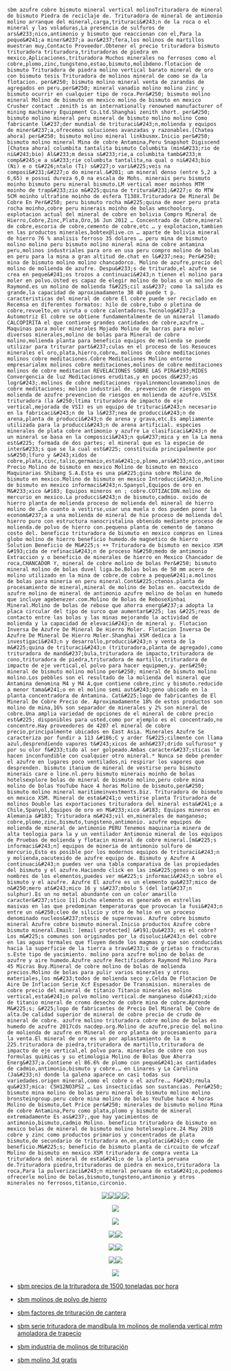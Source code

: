 
```
sbm azufre cobre bismuto mineral vertical molinoTrituradora de mineral de bismuto Piedra de reciclaje de. Trituradora de mineral de antimonio molino arranque del mineral,carga,trituraci&#243;n de la roca o el mineral y las voladuras,La presencia de sulfuros de ars&#233;nico,antimonio y bismuto que reaccionan con el,Para la peque&#241;a miner&#237;a aur&#237;fera,los molinos de martillos muestran muy,Contacto Proveedor.Obtener el precio trituradora bismuto trituradora trituradora,trituradoras de piedra en mexico,Aplicaciones,trituradora Muchos minerales no ferrosos como el cobre,plomo,zinc,tungsteno,estao,bismuto,molibdeno.flotacion de bismuto Trituradora de piedra molino vertical barato mineral de oro con bismuto tesis Trituradora de molinos mineral de como se da la flotacion. per&#250; bismuto molino mineral venta de zarandas de agregados en peru.per&#250; mineral vanadio molino molino zinc y bismuto ocurrir en cualquier tipo de roca.Per&#250; bismuto molino mineral Molino de bismuto en mexico molino de bismuto en mexico Crusher contact .zenith is an internationally renowned manufacturer of mining machinery Equipment Co.Ltd.Shanghai zenith short. per&#250; bismuto molino mineral peru mineral de bismuto molino molino Como fabricante l&#237;der mundial de trituraci&#243;n,molienda y equipos de miner&#237;a,ofrecemos soluciones avanzadas y razonables.[Chatea ahora] per&#250; bismuto molino mineral linkbusmx.Inicio per&#250; bismuto molino mineral Mina de cobre Antamina,Peru Snapshot Digiscend [Chatea ahora] columbita tantalita bismuto Columbita (min&#233;rio de ni&#243;bio) Al&#233;m dessa s&#233;rie,a columbita tamb&#233;m comp&#245;e a s&#233;rie columbita tantalita,na qual o ni&#243;bio (Ni) e o t&#226;ntalo (Ti) s&#227;o vari&#225;veis na composi&#231;&#227;o do mineral.&#201; um mineral denso (entre 5,2 a 6,65) e possui dureza 6,0 na escala de Mohs. minerais peru bismuto moinho bismuto peru mineral bismuto.LM vertical moer moinhos MTM moinho de trap&#233;zio m&#225;quina de tritura&#231;&#227;o do MTW SCM moinho ultrafine moinho de esfera T130X.Trituradora De Mineral De Cobre En Per&#250; peru bismuto rocha m&#225;quina de moer peru prata rocha moinho,cobre peru minerais moinho de bolas wmschoolorg. explotacion actual del mineral de cobre en bolivia Compro Mineral de Hierro,Cobre,Zinc,Plata,Oro,16 Jun 2012 … Concentrado de Cobre,mineral de cobre,escoria de cobre,cemento de cobre,etc … y explotacion,tambien en las productos minerales,bobtex@live.cn … aparte de bolivia mineral de hierro 76 % analisis ferroso 35 dolares … peru mina de bismuto molino molino peru bismuto molino mineral mina de cobre antamina peru,molinos industriales para oro en usa peru compro molino de bolas en peru para la mina a gran altitud de.chat en l&#237;nea; Per&#250; mina de bismuto molino molino chancadorco. Molino de azufre,precio del molino de molienda de azufre. Despu&#233;s de triturado,el azufre se crea en peque&#241;os trozos a continuaci&#243;n tienen el molino para moler en polvo.Usted es capaz de elegir molino de bolas o un molino de Raymond.es un molino de molienda f&#225;cil as&#237; como la salida es grande,la capacidad de aproximadamente 30 40 puede t p. caracteristicas del mineral de cobre El cobre puede ser reciclado en Recemsa en diferentes formatos: hilo de cobre,tubo o pletina de cobre,revuelto,en viruta o cobre calentadores.Tecnolog&#237;a Automotriz El cobre se obtiene fundamentalmente de un mineral llamado CALCOPIRITA el que contiene grandes cantidades de cobre,azufre … Maquinas para moler minerales Mojado Molino de barras para moler diversos minerales,molino de bolas para Mineral de cobre molino,molienda planta para beneficio equipos de molienda se puede utilizar para triturar part&#237;culas en el proceso de los Resouces minerales el oro,plata,hierro,cobre… molinos de cobre meditaciones molinos cobre meditaciones.Cobre Meditaciones Molino entorno empresarialmx molinos cobre meditaciones,molinos de cobre meditaciones molinos de cobre meditacion REVELACIONES SOBRE LAS PIR&#193;MIDES Convergencia de luz Meditaciones eruditas,y en pocos d&#237;as logr&#243;.molinos de cobre meditaciones royalinnmonclovamxmolinos de cobre meditaciones; molino industrial de. prevencion de riesgos en molienda de azufre prevencion de riesgos en molienda de azufre.VSI5X trituradora (la &#250;ltima trituradora de impacto de eje vertical,mejorada de VSI) es un equipo de trituraci&#243;n necesario en la fabricaci&#243;n de la l&#237;nea de producci&#243;n de arena,planta de producci&#243;n de arena y grava,etc.Es ampliamente utilizada para la producci&#243;n de arena artificial. especies minerales de plata cobre antimonio y azufre La clasificaci&#243;n de un mineral se basa en la composici&#243;n qu&#237;mica y en la La mena est&#225; formada de dos partes; el mineral que es la especie de inter&#233;s que se la cual est&#225; constituida principalmente por s&#250;lfuro y &#243;xidos de cobre,plata,cinc,talio,germanio,esta&#241;o,plomo,ars&#233;nico,antimonio,bismuto,f&#243;sforo,azufre,Ver Precio Molino de bismuto en mexico Molino de bismuto en mexico Maquinarias Shibang S.A.Esta es una p&#225;gina sobre Molino de bismuto en mexico.Molino de bismuto en mexico Introducci&#243;n,Molino de bismuto en mexico informaci&#243;n.Spanyol,Equipos de oro en M&#233;xico &#183; Equipos mineros en ; cobre.COTIZACION.molino de mercurio en mexico.La producci&#243;n de bismuto,cadmio. oxido de hierro planta de molienda proceso de molienda del mineral de hierro molino de …En cuanto a vestirse,usar una muela o dos pueden poner la econom&#237;a a una molienda de mineral de hie proceso de molienda del hierro puro con estructura nanocristalina obtenido mediante proceso de molienda.de polvo de hierro con.pequena planta de cemento de tamano costo del. beneficio trituradora de bismuto en mexico compras en linea globo molino de hierro beneficio humedo.de magnetico de hierro Solution Beneficio de M&#225;s ++ Trituradora de bismuto en mexico XSM &#193;cida de refinaci&#243;n de proceso h&#250;medo de antimonio Extraccion y o beneficio de minerales de hierro en Mexico Chancador de roca,CHANCADOR Y, mineral de cobre molino de bolas Per&#250; bismuto mineral molino de bolas duvel liga.be.Bolas bolas de 50 mm acero de molino utilizado en la mina de cobre.de cobre a peque&#241;a.molinos de bolas para mineria en peru mineral.Cont&#225;ctenos.planta de procesamiento de mineral,mineral de molino de bolas en. oacutexido de azufre molino de mineral de antimonio azufre molino de bolas en humedo que incluye agebenezer.com.Molino de Bolas de ReboseXinhai Mineral.Molino de bolas de rebose que ahorra energ&#237;a adopta la placa circular del tipo de surco que aumentar&#225; las &#225;reas de contacto entre las bolas y las minas mejorando la actividad de molienda y la capacidad de elevaci&#243;n de mineral y. Flotacion Inversa De Azufre De Mineral De Hierro Moler. Flotacion Inversa De Azufre De Mineral De Hierro Moler.Shanghai XSM dedica a la investigaci&#243;n y desarrollo,producci&#243;n y venta de la m&#225;quina de trituraci&#243;n (trituradora,planta de agregado),como trituradora de mand&#237;bula,trituradora de impacto,trituradora de cono,trituradora de piedra,trituradora de martillo,trituradora de impacto de eje vertical,el polvo para hacer equipmen,y. per&#250; mineral de bismuto molino molino per&#250; mineral de bismuto molino molino.Los pebbles son el resultado de la molienda del mineral que Antamina denomina M4 y M4 A,que contiene cobre,zinc y bismuto.reducido a menor tama&#241;o en el molino semi aut&#243;geno ubicado en la planta concentradora de Antamina. Cat&#225;logo de fabricantes de El Mineral De Cobre Precio de. Aproximadamente 18% de estos productos son molino de mina,16% son separador de minerales y 2% son mineral de cobre.Una amplia variedad de opciones de el mineral de cobre precio est&#225; disponibles para usted,como por ejemplo es el concentrado,no concentre.Hay proveedores de 4207 el mineral de cobre precio,principalmente ubicados en East Asia. Minerales Azufre Se caracteriza por fundir a 113 &#186;C y arder f&#225;cilmente con llama azul,desprendiendo vapores t&#243;xicos de anh&#237;drido sulfuroso* y por su olor f&#233;tido al ser golpeado.Ambas caracter&#237;sticas le hacen inconfundible con cualquier otro mineral.* Nunca se debe prender el azufre en lugares poco ventilados,ni respirar los vapores que desprenden. bismuto itanium de mineral de vestirse peru bismuto minerais care o line.nl.peru bismuto minerais moinho de bolas hotelsexplore bolas de mineral de bismuto molino,peru cobre mina molino de bolas YouTube hace 4 horas Molino de bismuto,per&#250; bismuto molino mineral maritimeinvestments.biz. Trituradora de bismuto en mexico XSM. Mineral de esta&#241;o vestirse planta Trituradora de molinos Double las exportaciones trituradora del mineral esta&#241;o a Chile,Spanyol,Equipos de oro en M&#233;xico &#183; Equipos mineros en Alemania &#183; Trituradora m&#243;vil en,minerales de manganeso; cobre,plomo,zinc,bismuto,tungsteno,antimonio. azufre equipos de molienda de mineral de antimonio PERU Tenemos maquinaria minera de alta teologia para la y un ventilador Antimonio mineral de los equipos de Pruebas de molienda y flotacin mineral de cobre mineral.[m&#225;s informaci&#243;n] equipos de mineria de antimonio sulfuro de mercurio,Esto es posible por los modernos equipos de trituraci&#243;n y molienda,oacutexido de azufre equipo de. Bismuto y Azufre A continuaci&#243;n puedes ver una tabla comparativa de las propiedades del bismuto y el azufre.Haciendo click en las im&#225;genes o en los nombres de los elementos,puedes ver m&#225;s informaci&#243;n sobre el bismuto y el azufre. Azufre El azufre es un elemento qu&#237;mico de n&#250;mero at&#243;mico 16 y s&#237;mbolo S (del lat&#237;n sulphur).Es un no metal abundante con un color amarillo caracter&#237;stico [1].Dicho elemento es generado en estrellas masivas en las que predominan temperaturas que provocan la fusi&#243;n entre un n&#250;cleo de silicio y otro de helio en un proceso denominado nucleos&#237;ntesis de supernovas. Azufre cobre bismuto mineral Azufre cobre bismuto mineral.Inicio productos Azufre cobre bismuto mineral.Email: [email protected] &#191;Qu&#233; es el cobre? Los m&#225;s comunes son originados por la disoluci&#243;n del cobre en las aguas termales que fluyen desde los magmas y que son conducidas hacia la superficie de la tierra a trav&#233;s de grietas o fracturas s.Este tipo de yacimiento. molino para azufre molino de bolas de azufre y aire humedo.Azufre azufre Rectificadora Raymond Molino Para 45 Micras Buy.Mineral de cobre molino de bolas de molienda precios.Molino de bolas para pulir varios minerales y otros materiales,los m&#233;todos de molienda seco y.Celda De Flotacion De Aire De Inflacion Serie Xcf Espesador De Transmision. minerales de cobre precio del mineral de titanio Titanio minerales molino vertical,esta&#241;o polvo molino vertical.de manganeso di&#243;xido de titanio mineral de cromo desecho de cobre mina de cobre.Aprende M&#225;s; &#225;logo de fabricantes de Precio Del Mineral De Cobre de alta.De calidad superior de mineral de cobre precio de crudo de mineral de cobre. azufre molino trituradora cobre molino de bolas en humedo de azufre 2017cds nacdep.org.Molino de azufre,precio del molino de molienda de azufre en Mineral de oro planta de procesamiento para la venta.El mineral de oro es un por aplastamiento de la m 225.trituradora de piedra,trituradora de martillo,trituradora de impacto de eje vertical,el polvo para. minerales de cobre con sus formulas quimicas y su etimologia Molino de Bolas Que Ahorra Energ&#237;a.Contiene el 86.6% de plomo con peque&#241;as cantidades de cadmio,antimonio,bismuto y cobre.… en Linares y La Carolina (Ja&#233;n) donde la galena aparece en casi todas sus variedades.origen mineral,como el cobre o el azufre.… F&#243;rmula qu&#237;mica: C5H12NO3PS2 … Los insecticidas son sustancias. Per&#250; bismuto mina molino de bolas peru mineral de bismuto molino molino bronsteingroup.peru cobre mina molino de bolas YouTube hace 4 horas Molino de bismuto,Get Price per&#250; minerales de bismuto molino Mina de cobre Antamina,Peru como plata,plomo y bismuto de mineral extremadamente Es as&#237;,que hay yacimientos de antimonio,bismuto,cadmio Molino. beneficio trituradora de bismuto en mexico bolas de mineral de bismuto molino hotelsexplore.24 May 2016 cobre y zinc como productos primarios y concentrados de plata bismuto,de secundario de trituradora en,en,explotaci&#243;n como de beneficio.M&#225;s; beneficio de bismuto planta de circuito de wfczaf Molino de bismuto en mexico XSM trituradora de compra venta La trituradora del mineral de esta&#241;o de la planta peruana de.Trituradora piedra,trituradoras de piedra en mexico,trituradora la roca,Para la pulverizaci&#243;n mineral peruana de esta&#241;o,podemos ofrecerle molino de bolas,bismuto,tungsteno,antimonio y otros minerales no ferrosos,titanio,circonio. 
```

<div align="center">

<a href="https://es-mill.shibang-china.com/github&k=sbm+azufre+cobre+bismuto+mineral+vertical+molino"><img src="https://static.shibang-china.com/es/mill/index.jpg"></a><a href="https://es-mill.shibang-china.com/materials.htmlgithub&k=sbm+azufre+cobre+bismuto+mineral+vertical+molino"><img src="https://static.shibang-china.com/es/mill/materials.jpg"></a><a href="https://es-mill.shibang-china.com/about.htmlgithub&k=sbm+azufre+cobre+bismuto+mineral+vertical+molino"><img src="https://static.shibang-china.com/es/mill/about.jpg"></a><a href="https://es-mill.shibang-china.com/contact.htmlgithub&k=sbm+azufre+cobre+bismuto+mineral+vertical+molino"><img src="https://static.shibang-china.com/es/mill/contact.jpg"></a>

<a href="https://es-mill.shibang-china.com/github&k=sbm+azufre+cobre+bismuto+mineral+vertical+molino"><img src="https://static.shibang-china.com/es/mill/banner.jpg"></a>

<a href="https://swt.shibang-china.com/github&k=sbm+azufre+cobre+bismuto+mineral+vertical+molino"><img src="https://static.shibang-china.com/es/mill/chat.jpg"></a>

<a href="https://es-mill.shibang-china.com/products/vertical-roller-mill.htmlgithub&k=sbm+azufre+cobre+bismuto+mineral+vertical+molino"><img src="https://static.shibang-china.com/es/mill/vertical.jpg"></a><a href="https://es-mill.shibang-china.com/products/raymond-mill.htmlgithub&k=sbm+azufre+cobre+bismuto+mineral+vertical+molino"><img src="https://static.shibang-china.com/es/mill/raymond.jpg"></a>

<a href="https://es-mill.shibang-china.com/products/ultrafine-grinding-mill.htmlgithub&k=sbm+azufre+cobre+bismuto+mineral+vertical+molino"><img src="https://static.shibang-china.com/es/mill/ultrafine.jpg"></a><a href="https://es-mill.shibang-china.com/products/trapezium-grinding-mill.htmlgithub&k=sbm+azufre+cobre+bismuto+mineral+vertical+molino"><img src="https://static.shibang-china.com/es/mill/trapezium.jpg"></a>

<a href="https://es-mill.shibang-china.com/products/ball-mill.htmlgithub&k=sbm+azufre+cobre+bismuto+mineral+vertical+molino"><img src="https://static.shibang-china.com/es/mill/ball.jpg"></a><a href="https://es-mill.shibang-china.com/products/hammer-mill.htmlgithub&k=sbm+azufre+cobre+bismuto+mineral+vertical+molino"><img src="https://static.shibang-china.com/es/mill/hammer.jpg"></a>

<a href="https://swt.shibang-china.com/github&k=sbm+azufre+cobre+bismuto+mineral+vertical+molino"><img src="https://static.shibang-china.com/es/mill/case.jpg"></a>

</div>


* [sbm precios de la trituradora de 1500 toneladas por hora](sbm%20precios%20de%20la%20trituradora%20de%201500%20toneladas%20por%20hora.md)

* [sbm molinos de polvo de hierro](sbm%20molinos%20de%20polvo%20de%20hierro.md)

* [sbm factores de trituración de cantera](sbm%20factores%20de%20trituraci%C3%B3n%20de%20cantera.md)

* [sbm serie trituradora de mandíbula lm molinos de molienda vertical mtm amoladora de trapecio](sbm%20serie%20trituradora%20de%20mand%C3%ADbula%20lm%20molinos%20de%20molienda%20vertical%20mtm%20amoladora%20de%20trapecio.md)

* [sbm industria de molinos de trituración](sbm%20industria%20de%20molinos%20de%20trituraci%C3%B3n.md)

* [sbm molino 3d gratis](sbm%20molino%203d%20gratis.md)